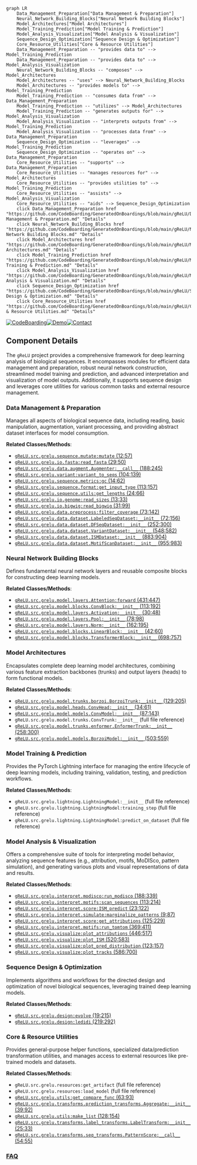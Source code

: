```mermaid
graph LR
    Data_Management_Preparation["Data Management & Preparation"]
    Neural_Network_Building_Blocks["Neural Network Building Blocks"]
    Model_Architectures["Model Architectures"]
    Model_Training_Prediction["Model Training & Prediction"]
    Model_Analysis_Visualization["Model Analysis & Visualization"]
    Sequence_Design_Optimization["Sequence Design & Optimization"]
    Core_Resource_Utilities["Core & Resource Utilities"]
    Data_Management_Preparation -- "provides data to" --> Model_Training_Prediction
    Data_Management_Preparation -- "provides data to" --> Model_Analysis_Visualization
    Neural_Network_Building_Blocks -- "composes" --> Model_Architectures
    Model_Architectures -- "uses" --> Neural_Network_Building_Blocks
    Model_Architectures -- "provides models to" --> Model_Training_Prediction
    Model_Training_Prediction -- "consumes data from" --> Data_Management_Preparation
    Model_Training_Prediction -- "utilizes" --> Model_Architectures
    Model_Training_Prediction -- "generates outputs for" --> Model_Analysis_Visualization
    Model_Analysis_Visualization -- "interprets outputs from" --> Model_Training_Prediction
    Model_Analysis_Visualization -- "processes data from" --> Data_Management_Preparation
    Sequence_Design_Optimization -- "leverages" --> Model_Training_Prediction
    Sequence_Design_Optimization -- "operates on" --> Data_Management_Preparation
    Core_Resource_Utilities -- "supports" --> Data_Management_Preparation
    Core_Resource_Utilities -- "manages resources for" --> Model_Architectures
    Core_Resource_Utilities -- "provides utilities to" --> Model_Training_Prediction
    Core_Resource_Utilities -- "assists" --> Model_Analysis_Visualization
    Core_Resource_Utilities -- "aids" --> Sequence_Design_Optimization
    click Data_Management_Preparation href "https://github.com/CodeBoarding/GeneratedOnBoardings/blob/main/gReLU/Data Management & Preparation.md" "Details"
    click Neural_Network_Building_Blocks href "https://github.com/CodeBoarding/GeneratedOnBoardings/blob/main/gReLU/Neural Network Building Blocks.md" "Details"
    click Model_Architectures href "https://github.com/CodeBoarding/GeneratedOnBoardings/blob/main/gReLU/Model Architectures.md" "Details"
    click Model_Training_Prediction href "https://github.com/CodeBoarding/GeneratedOnBoardings/blob/main/gReLU/Model Training & Prediction.md" "Details"
    click Model_Analysis_Visualization href "https://github.com/CodeBoarding/GeneratedOnBoardings/blob/main/gReLU/Model Analysis & Visualization.md" "Details"
    click Sequence_Design_Optimization href "https://github.com/CodeBoarding/GeneratedOnBoardings/blob/main/gReLU/Sequence Design & Optimization.md" "Details"
    click Core_Resource_Utilities href "https://github.com/CodeBoarding/GeneratedOnBoardings/blob/main/gReLU/Core & Resource Utilities.md" "Details"
```
[![CodeBoarding](https://img.shields.io/badge/Generated%20by-CodeBoarding-9cf?style=flat-square)](https://github.com/CodeBoarding/GeneratedOnBoardings)[![Demo](https://img.shields.io/badge/Try%20our-Demo-blue?style=flat-square)](https://www.codeboarding.org/demo)[![Contact](https://img.shields.io/badge/Contact%20us%20-%20contact@codeboarding.org-lightgrey?style=flat-square)](mailto:contact@codeboarding.org)

## Component Details

The `gReLU` project provides a comprehensive framework for deep learning analysis of biological sequences. It encompasses modules for efficient data management and preparation, robust neural network construction, streamlined model training and prediction, and advanced interpretation and visualization of model outputs. Additionally, it supports sequence design and leverages core utilities for various common tasks and external resource management.

### Data Management & Preparation
Manages all aspects of biological sequence data, including reading, basic manipulation, augmentation, variant processing, and providing abstract dataset interfaces for model consumption.


**Related Classes/Methods**:

- <a href="https://github.com/Genentech/gReLU/blob/master/src/grelu/sequence/mutate.py#L12-L57" target="_blank" rel="noopener noreferrer">`gReLU.src.grelu.sequence.mutate:mutate` (12:57)</a>
- <a href="https://github.com/Genentech/gReLU/blob/master/src/grelu/io/fasta.py#L29-L50" target="_blank" rel="noopener noreferrer">`gReLU.src.grelu.io.fasta:read_fasta` (29:50)</a>
- <a href="https://github.com/Genentech/gReLU/blob/master/src/grelu/data/augment.py#L188-L245" target="_blank" rel="noopener noreferrer">`gReLU.src.grelu.data.augment.Augmenter:__call__` (188:245)</a>
- <a href="https://github.com/Genentech/gReLU/blob/master/src/grelu/variant.py#L104-L139" target="_blank" rel="noopener noreferrer">`gReLU.src.grelu.variant:variant_to_seqs` (104:139)</a>
- <a href="https://github.com/Genentech/gReLU/blob/master/src/grelu/sequence/metrics.py#L14-L62" target="_blank" rel="noopener noreferrer">`gReLU.src.grelu.sequence.metrics:gc` (14:62)</a>
- <a href="https://github.com/Genentech/gReLU/blob/master/src/grelu/sequence/format.py#L113-L157" target="_blank" rel="noopener noreferrer">`gReLU.src.grelu.sequence.format:get_input_type` (113:157)</a>
- <a href="https://github.com/Genentech/gReLU/blob/master/src/grelu/sequence/utils.py#L24-L66" target="_blank" rel="noopener noreferrer">`gReLU.src.grelu.sequence.utils:get_lengths` (24:66)</a>
- <a href="https://github.com/Genentech/gReLU/blob/master/src/grelu/io/genome.py#L13-L33" target="_blank" rel="noopener noreferrer">`gReLU.src.grelu.io.genome:read_sizes` (13:33)</a>
- <a href="https://github.com/Genentech/gReLU/blob/master/src/grelu/io/bigwig.py#L31-L99" target="_blank" rel="noopener noreferrer">`gReLU.src.grelu.io.bigwig:read_bigwig` (31:99)</a>
- <a href="https://github.com/Genentech/gReLU/blob/master/src/grelu/data/preprocess.py#L73-L142" target="_blank" rel="noopener noreferrer">`gReLU.src.grelu.data.preprocess:filter_coverage` (73:142)</a>
- <a href="https://github.com/Genentech/gReLU/blob/master/src/grelu/data/dataset.py#L72-L156" target="_blank" rel="noopener noreferrer">`gReLU.src.grelu.data.dataset.LabeledSeqDataset:__init__` (72:156)</a>
- <a href="https://github.com/Genentech/gReLU/blob/master/src/grelu/data/dataset.py#L252-L300" target="_blank" rel="noopener noreferrer">`gReLU.src.grelu.data.dataset.DFSeqDataset:__init__` (252:300)</a>
- <a href="https://github.com/Genentech/gReLU/blob/master/src/grelu/data/dataset.py#L548-L582" target="_blank" rel="noopener noreferrer">`gReLU.src.grelu.data.dataset.VariantDataset:__init__` (548:582)</a>
- <a href="https://github.com/Genentech/gReLU/blob/master/src/grelu/data/dataset.py#L883-L904" target="_blank" rel="noopener noreferrer">`gReLU.src.grelu.data.dataset.ISMDataset:__init__` (883:904)</a>
- <a href="https://github.com/Genentech/gReLU/blob/master/src/grelu/data/dataset.py#L955-L983" target="_blank" rel="noopener noreferrer">`gReLU.src.grelu.data.dataset.MotifScanDataset:__init__` (955:983)</a>


### Neural Network Building Blocks
Defines fundamental neural network layers and reusable composite blocks for constructing deep learning models.


**Related Classes/Methods**:

- <a href="https://github.com/Genentech/gReLU/blob/master/src/grelu/model/layers.py#L431-L447" target="_blank" rel="noopener noreferrer">`gReLU.src.grelu.model.layers.Attention:forward` (431:447)</a>
- <a href="https://github.com/Genentech/gReLU/blob/master/src/grelu/model/blocks.py#L113-L192" target="_blank" rel="noopener noreferrer">`gReLU.src.grelu.model.blocks.ConvBlock:__init__` (113:192)</a>
- <a href="https://github.com/Genentech/gReLU/blob/master/src/grelu/model/layers.py#L30-L48" target="_blank" rel="noopener noreferrer">`gReLU.src.grelu.model.layers.Activation:__init__` (30:48)</a>
- <a href="https://github.com/Genentech/gReLU/blob/master/src/grelu/model/layers.py#L78-L98" target="_blank" rel="noopener noreferrer">`gReLU.src.grelu.model.layers.Pool:__init__` (78:98)</a>
- <a href="https://github.com/Genentech/gReLU/blob/master/src/grelu/model/layers.py#L162-L195" target="_blank" rel="noopener noreferrer">`gReLU.src.grelu.model.layers.Norm:__init__` (162:195)</a>
- <a href="https://github.com/Genentech/gReLU/blob/master/src/grelu/model/blocks.py#L42-L60" target="_blank" rel="noopener noreferrer">`gReLU.src.grelu.model.blocks.LinearBlock:__init__` (42:60)</a>
- <a href="https://github.com/Genentech/gReLU/blob/master/src/grelu/model/blocks.py#L698-L757" target="_blank" rel="noopener noreferrer">`gReLU.src.grelu.model.blocks.TransformerBlock:__init__` (698:757)</a>


### Model Architectures
Encapsulates complete deep learning model architectures, combining various feature extraction backbones (trunks) and output layers (heads) to form functional models.


**Related Classes/Methods**:

- <a href="https://github.com/Genentech/gReLU/blob/master/src/grelu/model/trunks/borzoi.py#L129-L205" target="_blank" rel="noopener noreferrer">`gReLU.src.grelu.model.trunks.borzoi.BorzoiTrunk:__init__` (129:205)</a>
- <a href="https://github.com/Genentech/gReLU/blob/master/src/grelu/model/heads.py#L34-L61" target="_blank" rel="noopener noreferrer">`gReLU.src.grelu.model.heads.ConvHead:__init__` (34:61)</a>
- <a href="https://github.com/Genentech/gReLU/blob/master/src/grelu/model/models.py#L87-L143" target="_blank" rel="noopener noreferrer">`gReLU.src.grelu.model.models.ConvModel:__init__` (87:143)</a>
- `gReLU.src.grelu.model.trunks.ConvTrunk:__init__` (full file reference)
- <a href="https://github.com/Genentech/gReLU/blob/master/src/grelu/model/trunks/enformer.py#L258-L300" target="_blank" rel="noopener noreferrer">`gReLU.src.grelu.model.trunks.enformer.EnformerTrunk:__init__` (258:300)</a>
- <a href="https://github.com/Genentech/gReLU/blob/master/src/grelu/model/models.py#L503-L559" target="_blank" rel="noopener noreferrer">`gReLU.src.grelu.model.models.BorzoiModel:__init__` (503:559)</a>


### Model Training & Prediction
Provides the PyTorch Lightning interface for managing the entire lifecycle of deep learning models, including training, validation, testing, and prediction workflows.


**Related Classes/Methods**:

- `gReLU.src.grelu.lightning.LightningModel:__init__` (full file reference)
- `gReLU.src.grelu.lightning.LightningModel:training_step` (full file reference)
- `gReLU.src.grelu.lightning.LightningModel:predict_on_dataset` (full file reference)


### Model Analysis & Visualization
Offers a comprehensive suite of tools for interpreting model behavior, analyzing sequence features (e.g., attribution, motifs, MoDISco, pattern simulation), and generating various plots and visual representations of data and results.


**Related Classes/Methods**:

- <a href="https://github.com/Genentech/gReLU/blob/master/src/grelu/interpret/modisco.py#L188-L339" target="_blank" rel="noopener noreferrer">`gReLU.src.grelu.interpret.modisco:run_modisco` (188:339)</a>
- <a href="https://github.com/Genentech/gReLU/blob/master/src/grelu/interpret/motifs.py#L113-L214" target="_blank" rel="noopener noreferrer">`gReLU.src.grelu.interpret.motifs:scan_sequences` (113:214)</a>
- <a href="https://github.com/Genentech/gReLU/blob/master/src/grelu/interpret/score.py#L23-L122" target="_blank" rel="noopener noreferrer">`gReLU.src.grelu.interpret.score:ISM_predict` (23:122)</a>
- <a href="https://github.com/Genentech/gReLU/blob/master/src/grelu/interpret/simulate.py#L9-L87" target="_blank" rel="noopener noreferrer">`gReLU.src.grelu.interpret.simulate:marginalize_patterns` (9:87)</a>
- <a href="https://github.com/Genentech/gReLU/blob/master/src/grelu/interpret/score.py#L125-L229" target="_blank" rel="noopener noreferrer">`gReLU.src.grelu.interpret.score:get_attributions` (125:229)</a>
- <a href="https://github.com/Genentech/gReLU/blob/master/src/grelu/interpret/motifs.py#L369-L411" target="_blank" rel="noopener noreferrer">`gReLU.src.grelu.interpret.motifs:run_tomtom` (369:411)</a>
- <a href="https://github.com/Genentech/gReLU/blob/master/src/grelu/visualize.py#L446-L517" target="_blank" rel="noopener noreferrer">`gReLU.src.grelu.visualize:plot_attributions` (446:517)</a>
- <a href="https://github.com/Genentech/gReLU/blob/master/src/grelu/visualize.py#L520-L583" target="_blank" rel="noopener noreferrer">`gReLU.src.grelu.visualize:plot_ISM` (520:583)</a>
- <a href="https://github.com/Genentech/gReLU/blob/master/src/grelu/visualize.py#L123-L157" target="_blank" rel="noopener noreferrer">`gReLU.src.grelu.visualize:plot_pred_distribution` (123:157)</a>
- <a href="https://github.com/Genentech/gReLU/blob/master/src/grelu/visualize.py#L586-L700" target="_blank" rel="noopener noreferrer">`gReLU.src.grelu.visualize:plot_tracks` (586:700)</a>


### Sequence Design & Optimization
Implements algorithms and workflows for the directed design and optimization of novel biological sequences, leveraging trained deep learning models.


**Related Classes/Methods**:

- <a href="https://github.com/Genentech/gReLU/blob/master/src/grelu/design.py#L19-L215" target="_blank" rel="noopener noreferrer">`gReLU.src.grelu.design:evolve` (19:215)</a>
- <a href="https://github.com/Genentech/gReLU/blob/master/src/grelu/design.py#L219-L292" target="_blank" rel="noopener noreferrer">`gReLU.src.grelu.design:ledidi` (219:292)</a>


### Core & Resource Utilities
Provides general-purpose helper functions, specialized data/prediction transformation utilities, and manages access to external resources like pre-trained models and datasets.


**Related Classes/Methods**:

- `gReLU.src.grelu.resources:get_artifact` (full file reference)
- `gReLU.src.grelu.resources:load_model` (full file reference)
- <a href="https://github.com/Genentech/gReLU/blob/master/src/grelu/utils.py#L63-L93" target="_blank" rel="noopener noreferrer">`gReLU.src.grelu.utils:get_compare_func` (63:93)</a>
- <a href="https://github.com/Genentech/gReLU/blob/master/src/grelu/transforms/prediction_transforms.py#L39-L92" target="_blank" rel="noopener noreferrer">`gReLU.src.grelu.transforms.prediction_transforms.Aggregate:__init__` (39:92)</a>
- <a href="https://github.com/Genentech/gReLU/blob/master/src/grelu/utils.py#L128-L154" target="_blank" rel="noopener noreferrer">`gReLU.src.grelu.utils:make_list` (128:154)</a>
- <a href="https://github.com/Genentech/gReLU/blob/master/src/grelu/transforms/label_transforms.py#L25-L33" target="_blank" rel="noopener noreferrer">`gReLU.src.grelu.transforms.label_transforms.LabelTransform:__init__` (25:33)</a>
- <a href="https://github.com/Genentech/gReLU/blob/master/src/grelu/transforms/seq_transforms.py#L54-L55" target="_blank" rel="noopener noreferrer">`gReLU.src.grelu.transforms.seq_transforms.PatternScore:__call__` (54:55)</a>




### [FAQ](https://github.com/CodeBoarding/GeneratedOnBoardings/tree/main?tab=readme-ov-file#faq)